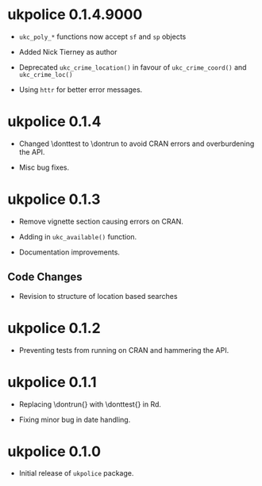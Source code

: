 
# ukpolice 0.1.4.9000

* `ukc_poly_*` functions now accept `sf` and `sp` objects

* Added Nick Tierney as author

* Deprecated `ukc_crime_location()` in favour of `ukc_crime_coord()` and
  `ukc_crime_loc()`
  
* Using `httr` for better error messages.


# ukpolice 0.1.4

* Changed \donttest to \dontrun to avoid CRAN errors and overburdening the API.

* Misc bug fixes.

# ukpolice 0.1.3

* Remove vignette section causing errors on CRAN.

* Adding in `ukc_available()` function.

* Documentation improvements.

## Code Changes

* Revision to structure of location based searches

# ukpolice 0.1.2

 * Preventing tests from running on CRAN and hammering the API.
 
# ukpolice 0.1.1

 * Replacing  \dontrun{} with \donttest{} in Rd. 
 
 * Fixing minor bug in date handling.

# ukpolice 0.1.0

* Initial release of `ukpolice` package.
